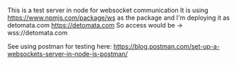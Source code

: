 This is a test server in node for websocket communication 
It is using https://www.npmjs.com/package/ws as the package and 
I'm deploying it as detomata.com
https://detomata.com
So access would be -> wss://detomata.com

See using postman for testing here:
https://blog.postman.com/set-up-a-websockets-server-in-node-js-postman/
